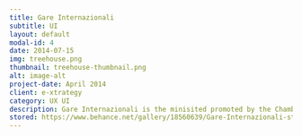 ```yaml
---
title: Gare Internazionali
subtitle: UI
layout: default
modal-id: 4
date: 2014-07-15
img: treehouse.png
thumbnail: treehouse-thumbnail.png
alt: image-alt
project-date: April 2014
client: e-xtrategy
category: UX UI
description: Gare Internazionali is the minisited promoted by the Chamber of Commerce of Ancona with the purpose to help local businesses expand their area out and abroad of Italy's frontiers, striking up collaborations and deals with other EU businesses.  
stored: https://www.behance.net/gallery/18560639/Gare-Internazionali-structuring-of-a-minisite
---
```


